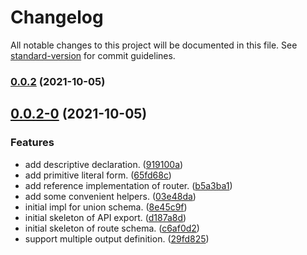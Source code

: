 # Changelog

All notable changes to this project will be documented in this file. See [standard-version](https://github.com/conventional-changelog/standard-version) for commit guidelines.

### [0.0.2](https://github.com/typified-web/request/compare/v0.0.2-0...v0.0.2) (2021-10-05)

## [0.0.2-0](https://github.com/typified-web/request/compare/c6af0d282cb0e074139a889644921fb0ecd30aaf...v0.0.2-0) (2021-10-05)


### Features

* add descriptive declaration. ([919100a](https://github.com/typified-web/request/commit/919100a05051ab9e4a61f51c42a56b30656d9bfb))
* add primitive literal form. ([65fd68c](https://github.com/typified-web/request/commit/65fd68c99a11bbbfd73fab235c38e53e4a81b924))
* add reference implementation of router. ([b5a3ba1](https://github.com/typified-web/request/commit/b5a3ba1507716c376dbce8a2411102d3eb96d72e))
* add some convenient helpers. ([03e48da](https://github.com/typified-web/request/commit/03e48da82844af1f9cef3d0c86ca950984613c1b))
* initial impl for union schema. ([8e45c9f](https://github.com/typified-web/request/commit/8e45c9f2b3cda79e7cf7d1f9f0ad242d4335bb64))
* initial skeleton of API export. ([d187a8d](https://github.com/typified-web/request/commit/d187a8d768b767ca6578df686b41211a611167f5))
* initial skeleton of route schema. ([c6af0d2](https://github.com/typified-web/request/commit/c6af0d282cb0e074139a889644921fb0ecd30aaf))
* support multiple output definition. ([29fd825](https://github.com/typified-web/request/commit/29fd82565bce660ab915a04c7c70c182c322f567))
